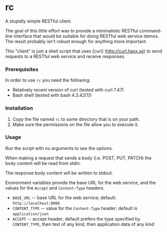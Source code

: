 rc
==

A stupidly simple RESTful client.

The goal of this little effort was to provide a minimalistic RESTful 
command-line interface that would be suitable for doing RESTful web
service demos. The result probably isn't robust enough for anything more
important.

This "client" is just a shell script that uses [curl] (http://curl.haxx.se) 
to send requests to a RESTful web service and receive responses.


### Prerequisites

In order to use `rc` you need the following:

* Relatively recent version of curl (tested with curl 7.47)
* Bash shell (tested with bash 4.3.42(1))

### Installation

1. Copy the file named `rc` to some directory that is on your path.
2. Make sure the permissions on the file allow you to execute it.

### Usage

Run the script with no arguments to see the options.

When making a request that sends a body (i.e. POST, PUT, PATCH) the body 
content will be read from stdin.

The response body content will be written to stdout.

Environment variables provide the base URL for the web service, and the 
values for the `Accept` and `Content-Type` headers.

* `BASE_URL` -- base URL for the web service; default: `http://localhost:8080`
* `CONTENT_TYPE` -- value for the `Content-Type` header; default is 
  `application/json`
* `ACCEPT` -- accept header; default prefers the type specified by
  `CONTENT_TYPE`, then text of any kind, then application data of any kind
